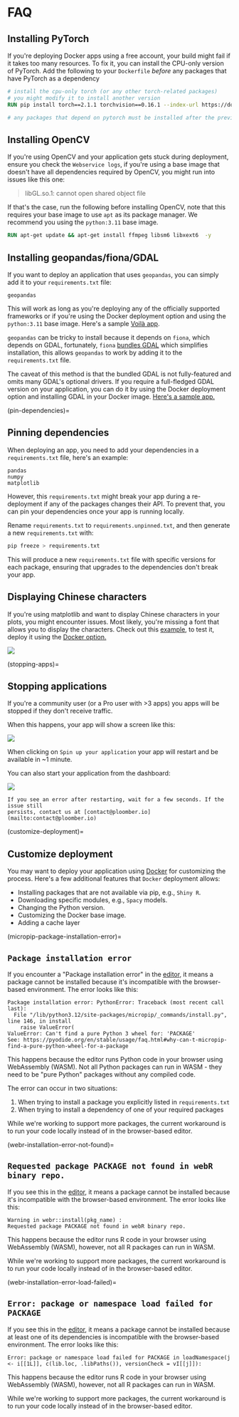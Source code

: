 # FAQ

## Installing PyTorch

If you're deploying Docker apps using a free account, your build might fail if it takes too many resources. To fix it, you can install the CPU-only version of PyTorch. Add the following to your `Dockerfile` *before* any packages that have PyTorch as a dependency

```Dockerfile
# install the cpu-only torch (or any other torch-related packages)
# you might modify it to install another version
RUN pip install torch==2.1.1 torchvision==0.16.1 --index-url https://download.pytorch.org/whl/cpu

# any packages that depend on pytorch must be installed after the previous RUN command
```

## Installing OpenCV

If you're using OpenCV and your application gets stuck during deployment, ensure you check the `Webservice logs`, if you're using a base image that doesn't have all dependencies required by OpenCV, you might run into issues like this one:

> libGL.so.1: cannot open shared object file

If that's the case, run the following before installing OpenCV, note that this requires your base image to use `apt` as its package manager. We recommend you using the `python:3.11` base image.

```Dockerfile
RUN apt-get update && apt-get install ffmpeg libsm6 libxext6  -y
```

## Installing geopandas/fiona/GDAL

If you want to deploy an application that uses `geopandas`, you can simply add it
to your `requirements.txt` file:

```
geopandas
```

This will work as long as you're deploying any of the officially supported frameworks
or if you're using the Docker deployment option and using the `python:3.11` base image.
Here's a sample [Voilà app](https://github.com/ploomber/doc/tree/main/examples/voila/geopandas).

`geopandas` can be tricky to install because it depends on `fiona`, which depends
on GDAL, fortunately, `fiona` [bundles GDAL](https://fiona.readthedocs.io/en/stable/README.html#installation)
which simplifies installation, this allows `geopandas` to work by adding it to the `requirements.txt` file.

The caveat of this method is that the bundled GDAL is not fully-featured and omits
many GDAL's optional drivers. If you require a full-fledged GDAL version on your
application, you can do it by using the Docker deployment option and installing
GDAL in your Docker image. [Here's a sample app.](https://github.com/ploomber/doc/tree/main/examples/voila/gdal)

(pin-dependencies)=
## Pinning dependencies

When deploying an app, you need to add your dependencies in a `requirements.txt` file,
here's an example:

```
pandas
numpy
matplotlib
```

However, this `requirements.txt` might break your app during a re-deployment if any of
the packages changes their API. To prevent that, you can
pin your dependencies once your app is running locally.

Rename `requirements.txt` to `requirements.unpinned.txt`, and
then generate a new `requirements.txt` with:

```sh
pip freeze > requirements.txt
```

This will produce a new `requirements.txt` file with specific versions
for each package, ensuring that upgrades to the dependencies don't break your app.

## Displaying Chinese characters

If you're using matplotlib and want to display Chinese characters in your plots,
you might encounter issues. Most likely, you're missing a font that allows you
to display the characters. Check out this
[example](https://github.com/ploomber/doc/tree/main/examples/docker/matplotlib-chinese),
to test it, deploy it using the [Docker option.](../apps/docker.md)

![](../static/faq/matplotlib-chinese.png)

(stopping-apps)=
## Stopping applications

If you're a community user (or a Pro user with >3 apps) you apps will be stopped if
they don't receive traffic.

When this happens, your app will show a screen like this:

![](../static/faq/start-app-public.png)

When clicking on `Spin up your application` your app will restart and be available
in ~1 minute.

You can also start your application from the dashboard:


![](../static/faq/start-app-dashboard.png)

```{note}
If you see an error after restarting, wait for a few seconds. If the issue still
persists, contact us at [contact@ploomber.io](mailto:contact@ploomber.io)
```

(customize-deployment)=
## Customize deployment

You may want to deploy your application using [Docker](../apps/docker.md) for customizing the process. 
Here's a few additional features that `Docker` deployment allows:

* Installing packages that are not available via pip, e.g., `Shiny R`.
* Downloading specific modules, e.g., `Spacy` models.
* Changing the Python version.
* Customizing the Docker base image.
* Adding a cache layer

(micropip-package-installation-error)=
## `Package installation error`

If you encounter a "Package installation error" in the [editor](https://editor.ploomber.io), it means
a package cannot be installed because it's incompatible with the browser-based
environment. The error looks like this:

~~~
Package installation error: PythonError: Traceback (most recent call last):
  File "/lib/python3.12/site-packages/micropip/_commands/install.py", line 146, in install
    raise ValueError(
ValueError: Can't find a pure Python 3 wheel for: 'PACKAGE'
See: https://pyodide.org/en/stable/usage/faq.html#why-can-t-micropip-find-a-pure-python-wheel-for-a-package
~~~

This happens because the editor runs Python code in your browser using WebAssembly
(WASM). Not all Python packages can run in WASM - they need to be "pure Python"
packages without any compiled code.

The error can occur in two situations:

1. When trying to install a package you explicitly listed in `requirements.txt`
2. When trying to install a dependency of one of your required packages

While we're working to support more packages, the current workaround is to run your
code locally instead of in the browser-based editor.


(webr-installation-error-not-found)=
## `Requested package PACKAGE not found in webR binary repo.`

If you see this in the [editor](https://editor.ploomber.io), it means
a package cannot be installed because it's incompatible with the browser-based
environment. The error looks like this:

~~~
Warning in webr::install(pkg_name) :
Requested package PACKAGE not found in webR binary repo.
~~~

This happens because the editor runs R code in your browser using WebAssembly
(WASM), however, not all R packages can run in WASM.

While we're working to support more packages, the current workaround is to run your
code locally instead of in the browser-based editor.

(webr-installation-error-load-failed)=
## `Error: package or namespace load failed for PACKAGE`

If you see this in the [editor](https://editor.ploomber.io), it means
a package cannot be installed because at least one of its dependencies is incompatible
with the browser-based environment. The error looks like this:

~~~
Error: package or namespace load failed for PACKAGE in loadNamespace(j <- i[[1L]], c(lib.loc, .libPaths()), versionCheck = vI[[j]]):
~~~

This happens because the editor runs R code in your browser using WebAssembly
(WASM), however, not all R packages can run in WASM.

While we're working to support more packages, the current workaround is to run your
code locally instead of in the browser-based editor.
